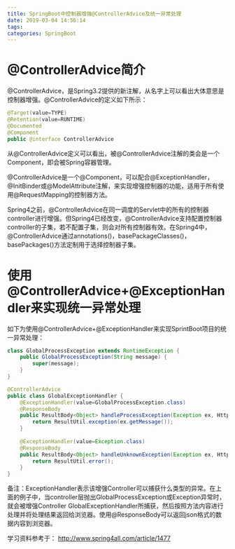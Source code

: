 ```yaml
---
title: SpringBoot中控制器增强@ControllerAdvice及统一异常处理
date: 2019-03-04 14:56:14
tags:
categories: SpringBoot
---
```


# @ControllerAdvice简介

@ControllerAdvice，是Spring3.2提供的新注解，从名字上可以看出大体意思是控制器增强。@ControllerAdvice的定义如下所示：

```java
@Target(value=TYPE)
@Retention(value=RUNTIME)
@Documented
@Component
public @interface ControllerAdvice
```

从@ControllerAdvice定义可以看出，被@ControllerAdvice注解的类会是一个Component，即会被Spring容器管理。

@ControllerAdvice是一个@Component，可以配合@ExceptionHandler，@InitBinder或@ModelAttribute注解，来实现增强控制器的功能，适用于所有使用@RequestMapping的控制器方法。

Spring4之前，@ControllerAdvice在同一调度的Servlet中的所有的控制器controller进行增强。但Spring4已经改变，@ControllerAdvice支持配置控制器controller的子集，若不配置子集，则会对所有控制器有效。在Spring4中，@ControllerAdvice通过annotations()，basePackageClasses()，basePackages()方法定制用于选择控制器子集。

# 使用@ControllerAdvice+@ExceptionHandler来实现统一异常处理

如下为使用@ControllerAdvice+@ExceptionHandler来实现SprintBoot项目的统一异常处理：

```java
class GlobalProcessException extends RuntimeException {    
    public GlobalProcessException(String message) {
        super(message);
    }
}

@ControllerAdvice
public class GlobalExceptionHandler {
    @ExceptionHandler(value=GlobalProcessException.class)
    @ResponseBody
    public ResultBody<Object> handleProcessException(Exception ex, HttpServletRequest request) {
        return ResultUtil.exception(ex.getMessage());
    }
     
    @ExceptionHandler(value=Exception.class)
    @ResponseBody
    public ResultBody<Object> handleUnknownException(Exception ex, HttpServletRequest request) {
        return ResultUtil.error();
    }
}
```

备注：ExceptionHandler表示该增强Controller可以捕获什么类型的异常。在上面的例子中，当controller层抛出GlobalProcessException或Exception异常时，就会被增强Controller GlobalExceptionHandler所捕获，然后按照方法内容进行处理并将处理结果返回给浏览器。使用@ResponseBody可以返回json格式的数据内容到浏览器。

学习资料参考于：
http://www.spring4all.com/article/1477
